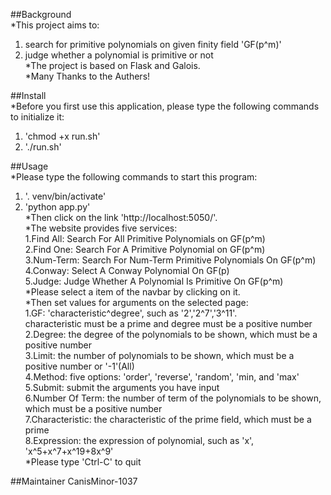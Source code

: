 ##Background  
*This project aims to:  
1. search for primitive polynomials on given finity field 'GF(p^m)'  
2. judge whether a polynomial is primitive or not  
*The project is based on Flask and Galois.  
*Many Thanks to the Authers!  
  
##Install    
*Before you first use this application, please type the following commands to initialize it:  
1. 'chmod +x run.sh'  
2. './run.sh'  
  
##Usage  
*Please type the following commands to start this program:   
1. '. venv/bin/activate'  
2. 'python app.py'  
*Then click on the link 'http://localhost:5050/'.  
*The website provides five services:  
1.Find All: Search For All Primitive Polynomials on GF(p^m)  
2.Find One: Search For A Primitive Polynomial on GF(p^m)  
3.Num-Term: Search For Num-Term Primitive Polynomials On GF(p^m)  
4.Conway:   Select A Conway Polynomial On GF(p)  
5.Judge:    Judge Whether A Polynomial Is Primitive On GF(p^m)  
*Please select a item of the navbar by clicking on it.  
*Then set values for arguments on the selected page:  
1.GF: 'characteristic^degree', such as '2','2^7','3^11'.  
    characteristic must be a prime and degree must be a positive number  
2.Degree: the degree of the polynomials to be shown, which must be a positive number  
3.Limit: the number of polynomials to be shown, which must be a positive number or '-1'(All)   
4.Method: five options: 'order', 'reverse', 'random', 'min, and 'max'  
5.Submit: submit the arguments you have input  
6.Number Of Term: the number of term of the polynomials to be shown, which must be a positive number  
7.Characteristic: the characteristic of the prime field, which must be a prime  
8.Expression: the expression of polynomial, such as 'x', 'x^5+x^7+x^19+8x^9'  
*Please type 'Ctrl-C' to quit  

##Maintainer
CanisMinor-1037
